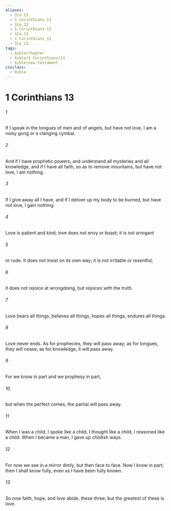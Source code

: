```yaml
---
aliases:
  - 1Co 13
  - 1 Corinthians.13
  - 1Co.13
  - 1 Corinthians-13
  - 1Co-13
  - 1 Corinthians_13
  - 1Co_13
tags:
  - bible/chapter
  - bible/1 Corinthians/13
  - bible/new testament
cssclass:
  - bible
---
```


# 1 Corinthians 13

###### 1
If I speak in the tongues of men and of angels, but have not love, I am a noisy gong or a clanging cymbal.
###### 2
And if I have prophetic powers, and understand all mysteries and all knowledge, and if I have all faith, so as to remove mountains, but have not love, I am nothing.
###### 3
If I give away all I have, and if I deliver up my body to be burned, but have not love, I gain nothing.
###### 4
Love is patient and kind; love does not envy or boast; it is not arrogant
###### 5
or rude. It does not insist on its own way; it is not irritable or resentful;
###### 6
it does not rejoice at wrongdoing, but rejoices with the truth.
###### 7
Love bears all things, believes all things, hopes all things, endures all things.
###### 8
Love never ends. As for prophecies, they will pass away; as for tongues, they will cease; as for knowledge, it will pass away.
###### 9
For we know in part and we prophesy in part,
###### 10
but when the perfect comes, the partial will pass away.
###### 11
When I was a child, I spoke like a child, I thought like a child, I reasoned like a child. When I became a man, I gave up childish ways.
###### 12
For now we see in a mirror dimly, but then face to face. Now I know in part; then I shall know fully, even as I have been fully known.
###### 13
So now faith, hope, and love abide, these three; but the greatest of these is love.


